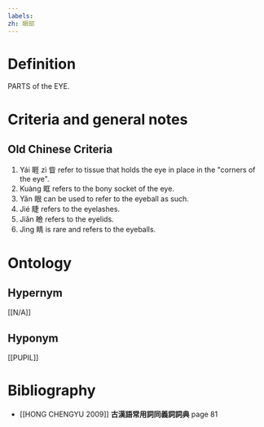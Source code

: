```yaml
---
labels: 
zh: 眼部
---
```


# Definition
PARTS of the EYE.
# Criteria and general notes
## Old Chinese Criteria
1. Yái 睚 zì 眥 refer to tissue that holds the eye in place in the "corners of the eye".
2. Kuàng 眶 refers to the bony socket of the eye.
3. Yǎn 眼 can be used to refer to the eyeball as such.
4. Jié 睫 refers to the eyelashes.
5. Jiǎn 瞼 refers to the eyelids.
6. Jìng 睛 is rare and refers to the eyeballs.
# Ontology

## Hypernym
[[N/A]]
## Hyponym
[[PUPIL]]
# Bibliography
- [[HONG CHENGYU 2009]]
**古漢語常用詞同義詞詞典** page 81
